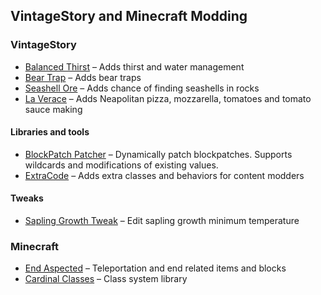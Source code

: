 ## VintageStory and Minecraft Modding
### VintageStory
- [Balanced Thirst](https://mods.vintagestory.at/balancedthirst) – Adds thirst and water management
- [Bear Trap](https://mods.vintagestory.at/beartrap) – Adds bear traps
- [Seashell Ore](https://mods.vintagestory.at/seashellore) – Adds chance of finding seashells in rocks
- [La Verace](https://mods.vintagestory.at/show/mod/14493) – Adds Neapolitan pizza, mozzarella, tomatoes and tomato sauce making
#### Libraries and tools
- [BlockPatch Patcher](https://mods.vintagestory.at/show/mod/14682) – Dynamically patch blockpatches. Supports wildcards and modifications of existing values.
- [ExtraCode](https://mods.vintagestory.at/show/mod/14710) – Adds extra classes and behaviors for content modders
#### Tweaks
- [Sapling Growth Tweak](https://mods.vintagestory.at/saplinggrowthtweak) – Edit sapling growth minimum temperature


### Minecraft
- [End Aspected](https://modrinth.com/mod/end-aspected) – Teleportation and end related items and blocks
- [Cardinal Classes](https://modrinth.com/mod/cardinal-classes) – Class system library
